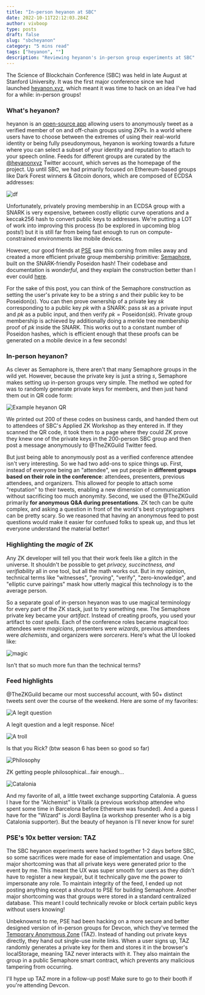 ```yaml
---
title: "In-person heyanon at SBC"
date: 2022-10-11T22:12:03.284Z
author: vivboop
type: posts
draft: false
slug: "sbcheyanon"
category: "5 mins read"
tags: ["heyanon", ""]
description: "Reviewing heyanon's in-person group experiments at SBC"
---
```


The Science of Blockchain Conference (SBC) was held in late August at Stanford University. It was the first major conference since we had launched [heyanon.xyz](https://heyanon.xyz), which meant it was time to hack on an idea I've had for a while: in-person groups!

### What's heyanon?

heyanon is an [open-source app](https://github.com/personaelabs/heyanon) allowing users to anonymously tweet as a verified member of on and off-chain groups using ZKPs. In a world where users have to choose between the extremes of using their real-world identity or being fully pseudonymous, heyanon is working towards a future where you can select a subset of your identity and reputation to attach to your speech online. Feeds for different groups are curated by the [@heyanonxyz](https://twitter.com/heyanonxyz) Twitter account, which serves as the homepage of the project. Up until SBC, we had primarily focused on Ethereum-based groups like Dark Forest winners & Gitcoin donors, which are composed of ECDSA addresses:

![df](../../media/df_winners.png)

Unfortunately, privately proving membership in an ECDSA group with a SNARK is very expensive, between costly elliptic curve operations and a keccak256 hash to convert public keys to addresses. We're putting a LOT of work into improving this process (to be explored in upcoming blog posts!) but it is still far from being fast enough to run on compute-constrained environments like mobile devices.

However, our good friends at [PSE](https://appliedzkp.org/) saw this coming from miles away and created a more efficient private group membership primitive: [Semaphore](https://semaphore.appliedzkp.org/), built on the SNARK-friendly Poseidon hash! Their codebase and documentation is _wonderful_, and they explain the construction better than I ever could [here](https://semaphore.appliedzkp.org/docs/guides/identities).

For the sake of this post, you can think of the Semaphore construction as setting the user's private key to be a string $s$ and their public key to be $\text{Poseidon}(s)$. You can then prove ownership of a private key $sk$ corresponding to a public key $pk$ with a SNARK: pass $sk$ as a private input and $pk$ as a public input, and then verify $pk = \text{Poseidon}(sk)$. Private group membership is achieved by additionally doing a merkle tree membership proof of $pk$ inside the SNARK. This works out to a constant number of Poseidon hashes, which is efficient enough that these proofs can be generated on a mobile device in a few seconds!

### In-person heyanon?

As clever as Semaphore is, there aren't that many Semaphore groups in the wild yet. However, because the private key is just a string $s$, Semaphore makes setting up in-person groups very simple. The method we opted for was to randomly generate private keys for members, and then just hand them out in QR code form:

![Example heyanon QR](../../media/heyanonqr.png)

We printed out 200 of these codes on business cards, and handed them out to attendees of SBC's Applied ZK Workshop as they entered in. If they scanned the QR code, it took them to a page where they could ZK prove they knew one of the private keys in the 200-person SBC group and then post a message anonymously to @TheZKGuild Twitter feed.

But just being able to anonymously post as a verified conference attendee isn't very interesting. So we had two add-ons to spice things up. First, instead of everyone being an "attendee", we put people in **different groups based on their role in the conference**: attendees, presenters, previous attendees, and organizers. This allowed for people to attach some "reputation" to their tweets, enabling a new dimension of communication without sacrificing too much anonymity. Second, we used the @TheZKGuild primarily **for anonymous Q&A during presentations**. ZK tech can be quite complex, and asking a question in front of the world's best cryptographers can be pretty scary. So we reasoned that having an anonymous feed to post questions would make it easier for confused folks to speak up, and thus let everyone understand the material better!

### Highlighting the _magic_ of ZK

Any ZK developer will tell you that their work feels like a glitch in the universe. It shouldn't be possible to get _privacy, succinctness, and verifiability_ all in one tool, but all the math works out. But in my opinion, technical terms like "witnesses", "proving", "verify", "zero-knowledge", and "elliptic curve pairings" mask how utterly magical this technology is to the average person.

So a separate goal of in-person heyanon was to use magical terminology for every part of the ZK stack, just to try something new. The Semaphore private key became your _artifact_. Instead of creating proofs, you used your artifact to _cast spells_. Each of the conference roles became magical too: attendees were _magicians_, presenters were _wizards_, previous attendees were _alchemists_, and organizers were _sorcerers_. Here's what the UI looked like:

![magic](../../media/heyanonui.png)

Isn't that so much more fun than the technical terms?

### Feed highlights

@TheZKGuild became our most successful account, with 50+ distinct tweets sent over the course of the weekend. Here are some of my favorites:

![A legit question](../../media/tweet4647.png)

A legit question and a legit response. Nice!

![A troll](../../media/tweet43.png)

Is that you Rick? (btw season 6 has been so good so far)

![Philosophy](../../media/tweet60.png)

ZK getting people philosophical...fair enough...

![Catalonia](../../media/tweet8094.png)

And my favorite of all, a little tweet exchange supporting Catalonia. A guess I have for the "Alchemist" is Vitalik (a previous workshop attendee who spent some time in Barcelona before Ethereum was founded). And a guess I have for the "Wizard" is Jordi Baylina (a workshop presenter who is a big Catalonia supporter). But the beauty of heyanon is I'll never know for sure!

### PSE's 10x better version: TAZ

The SBC heyanon experiments were hacked together 1-2 days before SBC, so some sacrifices were made for ease of implementation and usage. One major shortcoming was that all private keys were generated prior to the event by me. This meant the UX was super smooth for users as they didn't have to register a new keypair, but it technically gave me the power to impersonate any role. To maintain integrity of the feed, I ended up not posting anything except a shoutout to PSE for building Semaphore. Another major shortcoming was that groups were stored in a standard centralized database. This meant I could technically revoke or block certain public keys without users knowing!

Unbeknownst to me, PSE had been hacking on a more secure and better designed version of in-person groups for Devcon, which they've termed the [Temporary Anonymous Zone](https://taz.appliedzkp.org/) (TAZ). Instead of handing out private keys directly, they hand out single-use invite links. When a user signs up, TAZ randomly generates a private key for them and stores it in the browser's localStorage, meaning TAZ never interacts with it. They also maintain the group in a public Semaphore smart contract, which prevents any malicious tampering from occurring.

I'll hype up TAZ more in a follow-up post! Make sure to go to their booth if you're attending Devcon.
